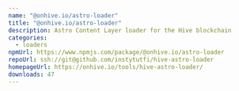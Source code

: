 ```yaml
---
name: "@onhive.io/astro-loader"
title: "@onhive.io/astro-loader"
description: Astro Content Layer loader for the Hive blockchain
categories:
  - loaders
npmUrl: https://www.npmjs.com/package/@onhive.io/astro-loader
repoUrl: ssh://git@github.com/instytutfi/hive-astro-loader
homepageUrl: https://onhive.io/tools/hive-astro-loader/
downloads: 47
---
```

